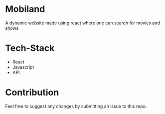 # Mobiland 
A dynamic website made using react where one can search for movies and shows 

# Tech-Stack
-  React
-  Javascript
-  API

# Contribution
Feel free to suggest any changes by submitting an issue to this repo.
